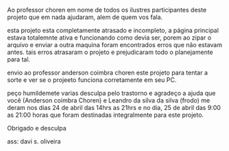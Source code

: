 Ao professor choren em nome de todos os ilustres participantes deste projeto
que em nada ajudaram, alem de quem vos fala. 

esta projeto esta completamente atrasado e incompleto, a página principal estava
totalemnte ativa e funcionando como devia ser, porem ao zipar o arquivo e enviar 
a outra maquina foram encontrados erros que não estavam antes. tais erros atrasaram
o projeto e prejudicaram todo o planejamente para tal.

envio ao professor anderson coimbra choren este projeto para tentar a sorte e ver
se o projeeto funciona corretamente em seu PC. 

peço humildemete varias desculpa pelo trastorno e agradeço a ajuda que você 
(Anderson coimbra Choren) e Leandro da silva da silva (frodo) me deram nos dias
24 de abril das 14hrs as 21hrs e no dia, 25 de abril das 9:00 as 21:00 horas que foram
destinadas integralmente para este projeto.

Obrigado e desculpa

ass: davi s. oliveira
